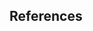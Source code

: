 ## References

[^ros]: [The Robot Operating System](http://ros.org)
[^catkin]: [Catkin on the ROS wiki](http://wiki.ros.org/catkin)
[^Baker2021]: [Baker J., Bradley B., and Stafford P. (2021): Seismic Hazard and Risk Analysis](https://doi.org/10.1017/9781108425056)
[^GEM2020]: [Baker J., Bradley B., and Stafford P. (2021): Seismic Hazard and Risk Analysis](https://doi.org/10.1017/9781108425056)

